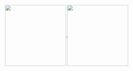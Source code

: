 <a href="https://github.com/MechaXYZ/MechaXYZ">
	<img height=200 align="center" src="https://github-readme-stats-psi-pearl-93.vercel.app/api?username=MechaXYZ&show_icons=true&theme=dark" />
</a>

<a href="https://github.com/MechaXYZ/MechaXYZ">
	<img height=200 align="center" src="https://github-readme-stats-psi-pearl-93.vercel.app/api/top-langs/?username=MechaXYZ&layout=normal&theme=dark" />
</a>

<!--
<a href="https://github.com/MechaXYZ/Miscellaneous/raw/main/mark.gif">
  <img height="144" align="center" src="https://github.com/MechaXYZ/Miscellaneous/raw/main/mark.gif"/>
</a>
-->
